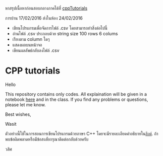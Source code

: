 หาสรุปเนื้อหาก่อนสอบกลางภาคได้ที่ [cppTutorials](https://wasit7.gitbooks.io/cpp_tutorial/content/index.html)


การบ้าน 17/02/2016 ส่งในห้อง 24/02/2016 
* เขียนโปรแกรมเพื่อจัดการไฟล์ .csv โดยสามารถทำสิ่งต่อไปนี้
* อ่านไฟล์ .csv ประกอบด้วย string size 100 rows  6 colums
* เรียงตาม column ใดๆ
* แสดงผลบนหน้าจอ
* เขียนผลลัพธ์กลับลงไฟล์ .csv



CPP tutorials
==
Hello

This repository contains only codes. All explaination will be given in a notebook  [here](https://github.com/wasit7/cppTutorials/blob/master/notebook/cpp_tutorial.ipynb) and in the class. If you find any problems or questions, please let me know.

Best wishes,

Wasit


ตัวอย่างนี้ใช้ในการสอนการเขียนโปรแกรมด้วยภาษา C++ โดยจะมีรายละเอียดคำอธิบายใน[ลิงค์](https://github.com/wasit7/cppTutorials/blob/master/notebook/cpp_tutorial.ipynb). ถ้าพบข้อผิดพลาดหรือมีข้อสงสัยกรุณาติดต่อกลับด้วยครับ

วสิศ
